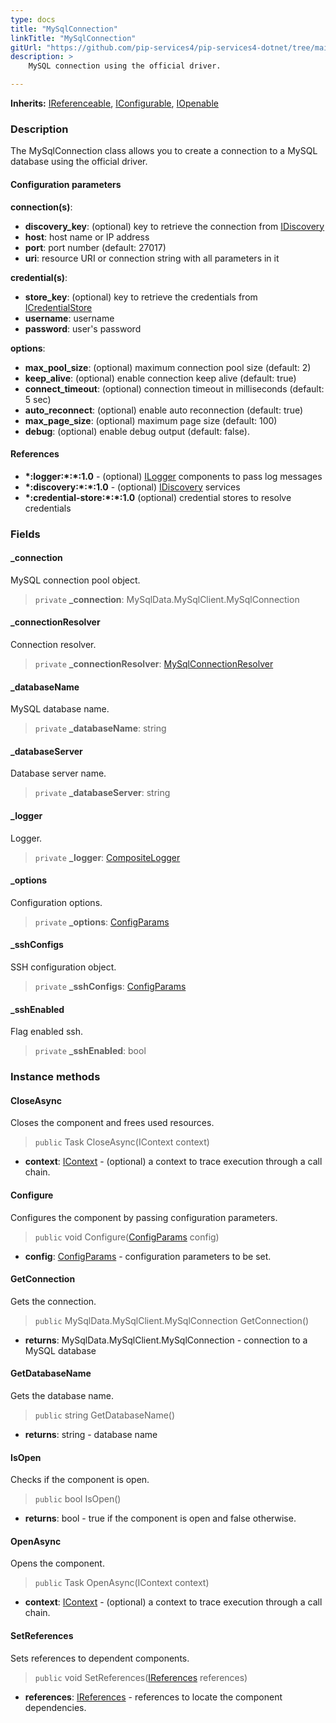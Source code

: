 ```yaml
---
type: docs
title: "MySqlConnection"
linkTitle: "MySqlConnection"
gitUrl: "https://github.com/pip-services4/pip-services4-dotnet/tree/main/pip-services4-kafka-dotnet"
description: >
    MySQL connection using the official driver.

---
```


**Inherits:** [IReferenceable](../../../components/refer/ireferenceable), [IConfigurable](../../../components/config/iconfigurable),
[IOpenable](../../../components/run/iopenable)

### Description

The MySqlConnection class allows you to create a connection to a MySQL database using the official driver.

#### Configuration parameters


**connection(s)**:    
- **discovery_key**: (optional) key to retrieve the connection from [IDiscovery](../../../config/connect/idiscovery)
- **host**: host name or IP address
- **port**: port number (default: 27017)
- **uri**: resource URI or connection string with all parameters in it

**credential(s)**:    
- **store_key**: (optional) key to retrieve the credentials from [ICredentialStore](../../../config/auth/icredential_store)
- **username**: username
- **password**: user's password

**options**:
- **max_pool_size**: (optional) maximum connection pool size (default: 2)
- **keep_alive**: (optional) enable connection keep alive (default: true)
- **connect_timeout**: (optional) connection timeout in milliseconds (default: 5 sec)
- **auto_reconnect**: (optional) enable auto reconnection (default: true)
- **max_page_size**: (optional) maximum page size (default: 100)
- **debug**: (optional) enable debug output (default: false).


#### References
- **\*:logger:\*:\*:1.0** - (optional) [ILogger](../../../observability/log/ilogger) components to pass log messages
- **\*:discovery:\*:\*:1.0** - (optional) [IDiscovery](../../../config/connect/idiscovery) services
- **\*:credential-store:\*:\*:1.0** (optional) credential stores to resolve credentials


### Fields

<span class="hide-title-link">


#### _connection
MySQL connection pool object.
> `private` **_connection**: MySqlData.MySqlClient.MySqlConnection

#### _connectionResolver
Connection resolver.
> `private` **_connectionResolver**: [MySqlConnectionResolver](../mysql_connection_resolver)

#### _databaseName
MySQL database name.
> `private` **_databaseName**: string

#### _databaseServer
Database server name.
> `private` **_databaseServer**: string

#### _logger
Logger.
> `private` **_logger**: [CompositeLogger](../../../observability/log/composite_logger)

#### _options
Configuration options.
> `private` **_options**: [ConfigParams](../../../components/config/config_params)

#### _sshConfigs
SSH configuration object.
> `private` **_sshConfigs**: [ConfigParams](../../../components/config/config_params)

#### _sshEnabled
Flag enabled ssh.
> `private` **_sshEnabled**: bool


</span>


### Instance methods

#### CloseAsync
Closes the component and frees used resources.

> `public` Task CloseAsync(IContext context)

- **context**: [IContext](../../../components/context/icontext) - (optional) a context to trace execution through a call chain.


#### Configure
Configures the component by passing configuration parameters.

> `public` void Configure([ConfigParams](../../../components/config/config_params) config)

- **config**: [ConfigParams](../../../components/config/config_params) - configuration parameters to be set.


#### GetConnection
Gets the connection.
> `public` MySqlData.MySqlClient.MySqlConnection GetConnection()

- **returns**: MySqlData.MySqlClient.MySqlConnection - connection to a MySQL database


#### GetDatabaseName
Gets the database name.

> `public` string GetDatabaseName()

- **returns**: string - database name


#### IsOpen
Checks if the component is open.

> `public` bool IsOpen()

- **returns**: bool - true if the component is open and false otherwise.


#### OpenAsync
Opens the component.

> `public` Task OpenAsync(IContext context)

- **context**: [IContext](../../../components/context/icontext) - (optional) a context to trace execution through a call chain.


#### SetReferences
Sets references to dependent components.

> `public` void SetReferences([IReferences](../../../components/refer/ireferences) references)

- **references**: [IReferences](../../../components/refer/ireferences) - references to locate the component dependencies.
